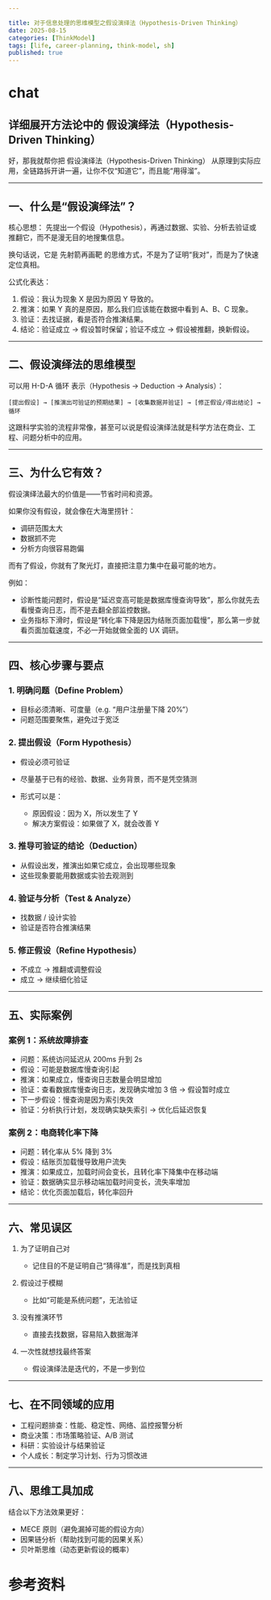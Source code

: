 ```yaml
---

title: 对于信息处理的思维模型之假设演绎法（Hypothesis-Driven Thinking）
date: 2025-08-15
categories: [ThinkModel]
tags: [life, career-planning, think-model, sh]
published: true
---
```




# chat

## 详细展开方法论中的 假设演绎法（Hypothesis-Driven Thinking）

好，那我就帮你把 假设演绎法（Hypothesis-Driven Thinking） 从原理到实际应用，全链路拆开讲一遍，让你不仅“知道它”，而且能“用得溜”。

---

## 一、什么是“假设演绎法”？

核心思想：
先提出一个假设（Hypothesis），再通过数据、实验、分析去验证或推翻它，而不是漫无目的地搜集信息。

换句话说，它是 先射箭再画靶 的思维方式，不是为了证明“我对”，而是为了快速定位真相。

公式化表达：

1. 假设：我认为现象 X 是因为原因 Y 导致的。
2. 推演：如果 Y 真的是原因，那么我们应该能在数据中看到 A、B、C 现象。
3. 验证：去找证据，看是否符合推演结果。
4. 结论：验证成立 → 假设暂时保留；验证不成立 → 假设被推翻，换新假设。

---

## 二、假设演绎法的思维模型

可以用 H-D-A 循环 表示（Hypothesis → Deduction → Analysis）：

```
[提出假设] → [推演出可验证的预期结果] → [收集数据并验证] → [修正假设/得出结论] → 循环
```

这跟科学实验的流程非常像，甚至可以说是假设演绎法就是科学方法在商业、工程、问题分析中的应用。

---

## 三、为什么它有效？

假设演绎法最大的价值是——节省时间和资源。

如果你没有假设，就会像在大海里捞针：

* 调研范围太大
* 数据抓不完
* 分析方向很容易跑偏

而有了假设，你就有了聚光灯，直接把注意力集中在最可能的地方。

例如：

* 诊断性能问题时，假设是“延迟变高可能是数据库慢查询导致”，那么你就先去看慢查询日志，而不是去翻全部监控数据。
* 业务指标下滑时，假设是“转化率下降是因为结账页面加载慢”，那么第一步就看页面加载速度，不必一开始就做全面的 UX 调研。

---

## 四、核心步骤与要点

### 1. 明确问题（Define Problem）

* 目标必须清晰、可度量（e.g. “用户注册量下降 20%”）
* 问题范围要聚焦，避免过于宽泛

### 2. 提出假设（Form Hypothesis）

* 假设必须可验证
* 尽量基于已有的经验、数据、业务背景，而不是凭空猜测
* 形式可以是：

  * 原因假设：因为 X，所以发生了 Y
  * 解决方案假设：如果做了 X，就会改善 Y

### 3. 推导可验证的结论（Deduction）

* 从假设出发，推演出如果它成立，会出现哪些现象
* 这些现象要能用数据或实验去观测到

### 4. 验证与分析（Test & Analyze）

* 找数据 / 设计实验
* 验证是否符合推演结果

### 5. 修正假设（Refine Hypothesis）

* 不成立 → 推翻或调整假设
* 成立 → 继续细化验证

---

## 五、实际案例

### 案例 1：系统故障排查

* 问题：系统访问延迟从 200ms 升到 2s
* 假设：可能是数据库慢查询引起
* 推演：如果成立，慢查询日志数量会明显增加
* 验证：查看数据库慢查询日志，发现确实增加 3 倍
  → 假设暂时成立
* 下一步假设：慢查询是因为索引失效
* 验证：分析执行计划，发现确实缺失索引 → 优化后延迟恢复

### 案例 2：电商转化率下降

* 问题：转化率从 5% 降到 3%
* 假设：结账页加载慢导致用户流失
* 推演：如果成立，加载时间会变长，且转化率下降集中在移动端
* 验证：数据确实显示移动端加载时间变长，流失率增加
* 结论：优化页面加载后，转化率回升

---

## 六、常见误区

1. 为了证明自己对

   * 记住目的不是证明自己“猜得准”，而是找到真相
2. 假设过于模糊

   * 比如“可能是系统问题”，无法验证
3. 没有推演环节

   * 直接去找数据，容易陷入数据海洋
4. 一次性就想找最终答案

   * 假设演绎法是迭代的，不是一步到位

---

## 七、在不同领域的应用

* 工程问题排查：性能、稳定性、网络、监控报警分析
* 商业决策：市场策略验证、A/B 测试
* 科研：实验设计与结果验证
* 个人成长：制定学习计划、行为习惯改进

---

## 八、思维工具加成

结合以下方法效果更好：

* MECE 原则（避免漏掉可能的假设方向）
* 因果链分析（帮助找到可能的因果关系）
* 贝叶斯思维（动态更新假设的概率）


# 参考资料

